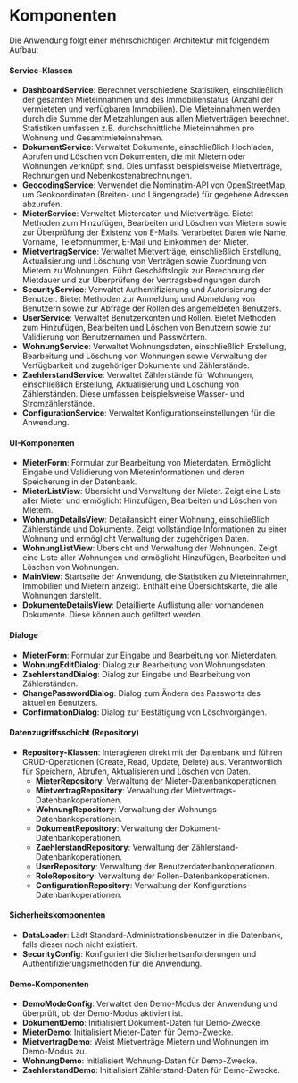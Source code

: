 # Komponenten

Die Anwendung folgt einer mehrschichtigen Architektur mit folgendem Aufbau:

#### Service-Klassen

- **DashboardService**: Berechnet verschiedene Statistiken, einschließlich der gesamten Mieteinnahmen und des Immobilienstatus (Anzahl der vermieteten und verfügbaren Immobilien). Die Mieteinnahmen werden durch die Summe der Mietzahlungen aus allen Mietverträgen berechnet. Statistiken umfassen z.B. durchschnittliche Mieteinnahmen pro Wohnung und Gesamtmieteinnahmen.
- **DokumentService**: Verwaltet Dokumente, einschließlich Hochladen, Abrufen und Löschen von Dokumenten, die mit Mietern oder Wohnungen verknüpft sind. Dies umfasst beispielsweise Mietverträge, Rechnungen und Nebenkostenabrechnungen.
- **GeocodingService**: Verwendet die Nominatim-API von OpenStreetMap, um Geokoordinaten (Breiten- und Längengrade) für gegebene Adressen abzurufen.
- **MieterService**: Verwaltet Mieterdaten und Mietverträge. Bietet Methoden zum Hinzufügen, Bearbeiten und Löschen von Mietern sowie zur Überprüfung der Existenz von E-Mails. Verarbeitet Daten wie Name, Vorname, Telefonnummer, E-Mail und Einkommen der Mieter.
- **MietvertragService**: Verwaltet Mietverträge, einschließlich Erstellung, Aktualisierung und Löschung von Verträgen sowie Zuordnung von Mietern zu Wohnungen. Führt Geschäftslogik zur Berechnung der Mietdauer und zur Überprüfung der Vertragsbedingungen durch.
- **SecurityService**: Verwaltet Authentifizierung und Autorisierung der Benutzer. Bietet Methoden zur Anmeldung und Abmeldung von Benutzern sowie zur Abfrage der Rollen des angemeldeten Benutzers.
- **UserService**: Verwaltet Benutzerkonten und Rollen. Bietet Methoden zum Hinzufügen, Bearbeiten und Löschen von Benutzern sowie zur Validierung von Benutzernamen und Passwörtern.
- **WohnungService**: Verwaltet Wohnungsdaten, einschließlich Erstellung, Bearbeitung und Löschung von Wohnungen sowie Verwaltung der Verfügbarkeit und zugehöriger Dokumente und Zählerstände.
- **ZaehlerstandService**: Verwaltet Zählerstände für Wohnungen, einschließlich Erstellung, Aktualisierung und Löschung von Zählerständen. Diese umfassen beispielsweise Wasser- und Stromzählerstände.
- **ConfigurationService**: Verwaltet Konfigurationseinstellungen für die Anwendung.

#### UI-Komponenten

- **MieterForm**: Formular zur Bearbeitung von Mieterdaten. Ermöglicht Eingabe und Validierung von Mieterinformationen und deren Speicherung in der Datenbank.
- **MieterListView**: Übersicht und Verwaltung der Mieter. Zeigt eine Liste aller Mieter und ermöglicht Hinzufügen, Bearbeiten und Löschen von Mietern.
- **WohnungDetailsView**: Detailansicht einer Wohnung, einschließlich Zählerstände und Dokumente. Zeigt vollständige Informationen zu einer Wohnung und ermöglicht Verwaltung der zugehörigen Daten.
- **WohnungListView**: Übersicht und Verwaltung der Wohnungen. Zeigt eine Liste aller Wohnungen und ermöglicht Hinzufügen, Bearbeiten und Löschen von Wohnungen.
- **MainView**: Startseite der Anwendung, die Statistiken zu Mieteinnahmen, Immobilien und Mietern anzeigt. Enthält eine Übersichtskarte, die alle Wohnungen darstellt.
- **DokumenteDetailsView**: Detaillierte Auflistung aller vorhandenen Dokumente. Diese können auch gefiltert werden.

#### Dialoge

- **MieterForm**: Formular zur Eingabe und Bearbeitung von Mieterdaten.
- **WohnungEditDialog**: Dialog zur Bearbeitung von Wohnungsdaten.
- **ZaehlerstandDialog**: Dialog zur Eingabe und Bearbeitung von Zählerständen.
- **ChangePasswordDialog**: Dialog zum Ändern des Passworts des aktuellen Benutzers.
- **ConfirmationDialog**: Dialog zur Bestätigung von Löschvorgängen.

#### Datenzugriffsschicht (Repository)

- **Repository-Klassen**: Interagieren direkt mit der Datenbank und führen CRUD-Operationen (Create, Read, Update, Delete) aus. Verantwortlich für Speichern, Abrufen, Aktualisieren und Löschen von Daten.
  - **MieterRepository**: Verwaltung der Mieter-Datenbankoperationen.
  - **MietvertragRepository**: Verwaltung der Mietvertrags-Datenbankoperationen.
  - **WohnungRepository**: Verwaltung der Wohnungs-Datenbankoperationen.
  - **DokumentRepository**: Verwaltung der Dokument-Datenbankoperationen.
  - **ZaehlerstandRepository**: Verwaltung der Zählerstand-Datenbankoperationen.
  - **UserRepository**: Verwaltung der Benutzerdatenbankoperationen.
  - **RoleRepository**: Verwaltung der Rollen-Datenbankoperationen.
  - **ConfigurationRepository**: Verwaltung der Konfigurations-Datenbankoperationen.

#### Sicherheitskomponenten

- **DataLoader**: Lädt Standard-Administrationsbenutzer in die Datenbank, falls dieser noch nicht existiert.
- **SecurityConfig**: Konfiguriert die Sicherheitsanforderungen und Authentifizierungsmethoden für die Anwendung.

#### Demo-Komponenten

- **DemoModeConfig**: Verwaltet den Demo-Modus der Anwendung und überprüft, ob der Demo-Modus aktiviert ist.
- **DokumentDemo**: Initialisiert Dokument-Daten für Demo-Zwecke.
- **MieterDemo**: Initialisiert Mieter-Daten für Demo-Zwecke.
- **MietvertragDemo**: Weist Mietverträge Mietern und Wohnungen im Demo-Modus zu.
- **WohnungDemo**: Initialisiert Wohnung-Daten für Demo-Zwecke.
- **ZaehlerstandDemo**: Initialisiert Zählerstand-Daten für Demo-Zwecke.